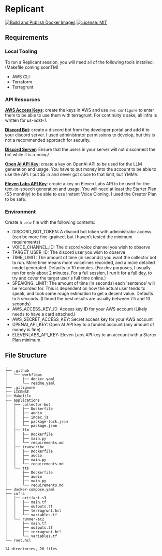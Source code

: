 # Replicant

[![Build and Publish Docker Images](https://github.com/gdsmith1/Replicant/actions/workflows/docker.yaml/badge.svg)](https://github.com/gdsmith1/Replicant/actions/workflows/docker.yaml)
[![License: MIT](https://img.shields.io/badge/License-MIT-yellow.svg)](https://opensource.org/licenses/MIT)

## Requirements

### Local Tooling
To run a Replicant session, you will need all of the following tools installed: (Makefile coming soonTM)
* AWS CLI
* Terraform
* Terragrunt

### API Resources
[__AWS Access Keys__](https://us-east-1.console.aws.amazon.com/console/home): create the keys in AWS and use `aws configure` to enter them to be able to use them with terragrunt.  For continuity's sake, all infra is written for _us-east-1_.

[__Discord Bot__](https://discord.com/developers/applications): create a discord bot from the developer portal and add it to your discord server.  I used administrator permissions to develop, but this is not a recommended approach for security.

[__Discord Server__](https://discord.com): Ensure that the users in your server will not disconnect the bot while it is running!

[__Open AI API Key__](https://platform.openai.com/docs/overview): create a key on OpenAI API to be used for the LLM generation and usage.  You have to put money into the account to be able to use the API.  I put $5 in and never got close to that limit, but YMMV.

[__Eleven Labs API Key__](https://elevenlabs.io/app/home): create a key on Eleven Labs API to be used for the text-to-speech generation and usage.  You will need at least the Starter Plan ($5 monthly) to be able to use Instant Voice Cloning.  I used the Creator Plan to be safe.

### Environment
Create a `.env` file with the following contents:
* DISCORD_BOT_TOKEN: A discord bot token with administrator access (can be more fine-grained, but I haven't tested the minimum requirements)
* VOICE_CHANNEL_ID: The discord voice channel you wish to observe
* TARGET_USER_ID: The discord user you wish to observe
* TIME_LIMIT: The amount of time (in seconds) you want the collector bot to run.  More time means more voicelines recorded, and a more detailed model generated.  Defaults to 10 minutes.  (For dev purposes, I usually run for only about 2 minutes.  For a full session, I run it for a full day, to try and cover the target user's full time online.)
* SPEAKING_LIMIT: The amount of time (in seconds) each 'sentence' will be recorded for.  This is dependent on how the actual user tends to speak, and took some rough estimation to get a decent value.  Defaults to 5 seconds.  (I found the best results are usually between 7.5 and 10 seconds)
* AWS_ACCESS_KEY_ID: Access key ID for your AWS account (Likely needs to have a card attached.)
* AWS_SECRET_ACCESS_KEY: Secret access key for your AWS account
* OPENAI_API_KEY: Open AI API key to a funded account (any amount of money is fine).
* ELEVENLABS_API_KEY: Eleven Labs API key to an account with a Starter Plan minimum.

## File Structure
```
.
├── .github
│   └── workflows
│       ├── docker.yaml
│       └── readme.yaml
├── .gitignore
├── LICENSE
├── Makefile
├── applications
│   ├── collector-bot
│   │   ├── Dockerfile
│   │   ├── audio
│   │   ├── index.js
│   │   ├── package-lock.json
│   │   └── package.json
│   ├── llm
│   │   ├── Dockerfile
│   │   ├── main.py
│   │   └── requirements.md
│   ├── transcribe
│   │   ├── Dockerfile
│   │   ├── audio
│   │   ├── main.py
│   │   └── requirements.md
│   └── tts
│       ├── Dockerfile
│       ├── audio
│       ├── main.py
│       └── requirements.md
├── docker-compose.yaml
├── infra
│   ├── artifact-s3
│   │   ├── main.tf
│   │   ├── outputs.tf
│   │   ├── terragrunt.hcl
│   │   └── variables.tf
│   └── runner-ec2
│       ├── main.tf
│       ├── outputs.tf
│       ├── terragrunt.hcl
│       └── variables.tf
└── root.hcl

14 directories, 28 files
```
